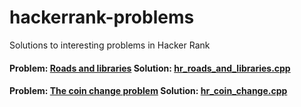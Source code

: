 # hackerrank-problems
Solutions to interesting problems in Hacker Rank

#### Problem: [Roads and libraries](https://www.hackerrank.com/challenges/torque-and-development/problem) Solution: [hr_roads_and_libraries.cpp](hr_roads_and_libraries.cpp)

#### Problem: [The coin change problem](https://www.hackerrank.com/challenges/coin-change/problem) Solution: [hr_coin_change.cpp](hr_coin_change.cpp)

